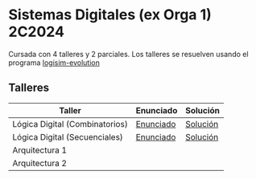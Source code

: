 # Sistemas Digitales (ex Orga 1) 2C2024

Cursada con 4 talleres y 2 parciales.
Los talleres se resuelven usando el programa [logisim-evolution](https://github.com/logisim-evolution/logisim-evolution)

## Talleres

| Taller | Enunciado | Solución |
| - | - | - |
| Lógica Digital (Combinatorios) | [Enunciado](https://github.com/arielbakal/uba_sd/blob/main/Taller%20L%C3%B3gica%20Combinatoria/enunciado_solucion.pdf) | [Solución](https://github.com/arielbakal/uba_sd/blob/main/Taller%20L%C3%B3gica%20Combinatoria/solucion.circ) |
| Lógica Digital (Secuenciales) | [Enunciado](https://github.com/arielbakal/uba_sd/blob/main/Taller%20L%C3%B3gica%20Secuencial/enunciado.pdf) | [Solución](https://github.com/arielbakal/uba_sd/blob/main/Taller%20L%C3%B3gica%20Secuencial/solucion.circ)
| Arquitectura 1 |  |  |
| Arquitectura 2 |  |  |

